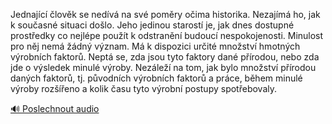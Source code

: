 
Jednající člověk se nedívá na své poměry očima historika. Nezajímá ho, jak k současné situaci došlo. Jeho jedinou starostí je, jak dnes dostupné prostředky co nejlépe použít k odstranění budoucí nespokojenosti. Minulost pro něj nemá žádný význam. Má k dispozici určité množství hmotných výrobních faktorů. Neptá se, zda jsou tyto faktory dané přírodou, nebo zda jde o výsledek minulé výroby. Nezáleží na tom, jak bylo množství přírodou daných faktorů, tj. původních výrobních faktorů a práce, během minulé výroby rozšířeno a kolik času tyto výrobní postupy spotřebovaly.

[🔊 Poslechnout audio](/data/7-paragraphs/audio/chapter_87/para_001-Jednajc-lovk-se-nedv-na-sv-pomry-oima-his.mp3)
